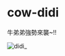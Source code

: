 # cow-didi
牛弟弟強勢來襲~!!

![didi_](https://user-images.githubusercontent.com/90096971/162615894-2dd5f15c-6508-49d6-85cf-d75e1d94a3d4.png)

